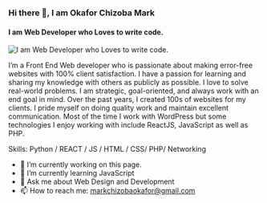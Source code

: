 ### Hi there 👋, I am Okafor Chizoba Mark
####  I am Web Developer who Loves to write code.
![ I am Web Developer who Loves to write code.](https://scontent-los2-1.xx.fbcdn.net/v/t39.30808-6/297518965_575994807516998_3553283482288831747_n.jpg?stp=dst-jpg_p720x720&_nc_cat=102&ccb=1-7&_nc_sid=e3f864&_nc_eui2=AeEiJE9wXbkBWz66qerWnL23jxGXNsLYG2ePEZc2wtgbZ9RcAQPZv4t2mhJbzRlqS9f3p6x6VIh6wcGz28mz1u8K&_nc_ohc=vyo8YVkhvo8AX9ok0Tk&_nc_ht=scontent-los2-1.xx&oh=00_AT9DS-iCMmsx7rk3EFcw5SzVxEJXjBxmhU6sI-GWdvK93g&oe=62F0CA75)

I’m a Front End Web developer who is passionate about making error-free websites with 100% client satisfaction. I have a passion for learning and sharing my knowledge with others as publicly as possible. I love to solve real-world problems. I am strategic, goal-oriented, and always work with an end goal in mind. Over the past years, I created 100s of websites for my clients. I pride myself on doing quality work and maintain excellent communication. Most of the time I work with WordPress but some technologies I enjoy working with include ReactJS, JavaScript as well as PHP.

Skills: Python / REACT / JS / HTML / CSS/ PHP/ Networking

- 🔭 I’m currently working on this page. 
- 🌱 I’m currently learning JavaScript 
- 💬 Ask me about Web Design and Development 
- 📫 How to reach me: markchizobaokafor@gmail.com 





